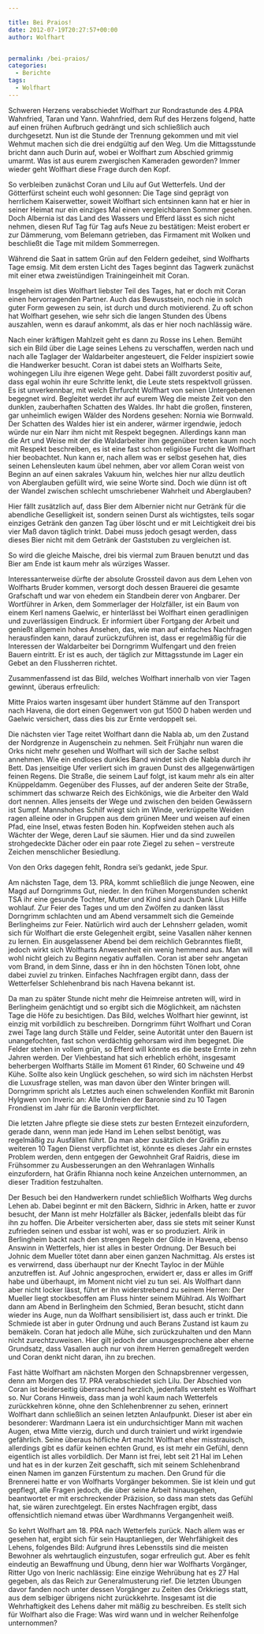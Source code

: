 ```yaml
---

title: Bei Praios!
date: 2012-07-19T20:27:57+00:00
author: Wolfhart


permalink: /bei-praios/
categories:
  - Berichte
tags:
  - Wolfhart
---
```

Schweren Herzens verabschiedet Wolfhart zur Rondrastunde des 4.PRA Wahnfried, Taran und Yann. Wahnfried, dem Ruf des Herzens folgend, hatte auf einen frühen Aufbruch gedrängt und sich schließlich auch durchgesetzt. Nun ist die Stunde der Trennung gekommen und mit viel Wehmut machen sich die drei endgültig auf den Weg.<!--more--> Um die Mittagsstunde bricht dann auch Durin auf, wobei er Wolfhart zum Abschied grimmig umarmt. Was ist aus eurem zwergischen Kameraden geworden? Immer wieder geht Wolfhart diese Frage durch den Kopf.

So verbleiben zunächst Coran und Lilu auf Gut Wetterfels. Und der Götterfürst scheint euch wohl gesonnen: Die Tage sind geprägt von herrlichem Kaiserwetter, soweit Wolfhart sich entsinnen kann hat er hier in seiner Heimat nur ein einziges Mal einen vergleichbaren Sommer gesehen. Doch Albernia ist das Land des Wassers und Efferd lässt es sich nicht nehmen, diesen Ruf Tag für Tag aufs Neue zu bestätigen: Meist erobert er zur Dämmerung, vom Belemann getrieben, das Firmament mit Wolken und beschließt die Tage mit mildem Sommerregen.

Während die Saat in sattem Grün auf den Feldern gedeihet, sind Wolfharts Tage emsig. Mit dem ersten Licht des Tages beginnt das Tagwerk zunächst mit einer etwa zweistündigen Trainingeinheit mit Coran.

Insgeheim ist dies Wolfhart liebster Teil des Tages, hat er doch mit Coran einen hervorragenden Partner. Auch das Bewusstsein, noch nie in solch guter Form gewesen zu sein, ist durch und durch motivierend. Zu oft schon hat Wolfhart gesehen, wie sehr sich die langen Stunden des Übens auszahlen, wenn es darauf ankommt, als das er hier noch nachlässig wäre.

Nach einer kräftigen Mahlzeit geht es dann zu Rosse ins Lehen. Bemüht sich ein Bild über die Lage seines Lehens zu verschaffen, werden nach und nach alle Taglager der Waldarbeiter angesteuert, die Felder inspiziert sowie die Handwerker besucht. Coran ist dabei stets an Wolfharts Seite, wohingegen Lilu ihre eigenen Wege geht. Dabei fällt zuvorderst positiv auf, dass egal wohin ihr eure Schritte lenkt, die Leute stets respektvoll grüssen. Es ist unverkennbar, mit welch Ehrfurcht Wolfhart von seinen Untergebenen begegnet wird. Begleitet werdet ihr auf eurem Weg die meiste Zeit von den dunklen, zauberhaften Schatten des Waldes. Ihr habt die großen, finsteren, gar unheimlich ewigen Wälder des Nordens gesehen: Nornia wie Bornwald. Der Schatten des Waldes hier ist ein anderer, wärmer irgendwie, jedoch würde nur ein Narr ihm nicht mit Respekt begegnen. Allerdings kann man die Art und Weise mit der die Waldarbeiter ihm gegenüber treten kaum noch mit Respekt beschreiben, es ist eine fast schon religiöse Furcht die Wolfhart hier beobachtet. Nun kann er, nach allem was er selbst gesehen hat, dies seinen Lehensleuten kaum übel nehmen, aber vor allem Coran weist von Beginn an auf einen sakrales Vakuum hin, welches hier nur allzu deutlich von Aberglauben gefüllt wird, wie seine Worte sind. Doch wie dünn ist oft der Wandel zwischen schlecht umschriebener Wahrheit und Aberglauben?

Hier fällt zusätzlich auf, dass Bier dem Albernier nicht nur Getränk für die abendliche Geselligkeit ist, sondern seinen Durst als wichtigstes, teils sogar einziges Getränk den ganzen Tag über löscht und er mit Leichtigkeit drei bis vier Maß davon täglich trinkt. Dabei muss jedoch gesagt werden, dass dieses Bier nicht mit dem Getränk der Gaststuben zu vergleichen ist.

So wird die gleiche Maische, drei bis viermal zum Brauen benutzt und das Bier am Ende ist kaum mehr als würziges Wasser.

Interessanterweise dürfte der absolute Grossteil davon aus dem Lehen von Wolfharts Bruder kommen, versorgt doch dessen Brauerei die gesamte Grafschaft und war von ehedem ein Standbein derer von Angbarer. Der Wortführer in Arken, dem Sommerlager der Holzfäller, ist ein Baum von einem Kerl namens Gaelwic, er hinterlässt bei Wolfhart einen geradlinigen und zuverlässigen Eindruck. Er informiert über Fortgang der Arbeit und genießt allgemein hohes Ansehen, das, wie man auf einfaches Nachfragen herausfinden kann, darauf zurückzuführen ist, dass er regelmäßig für die Interessen der Waldarbeiter bei Dorngrimm Wulfengart und den freien Bauern eintritt. Er ist es auch, der täglich zur Mittagsstunde im Lager ein Gebet an den Flussherren richtet.

Zusammenfassend ist das Bild, welches Wolfhart innerhalb von vier Tagen gewinnt, überaus erfreulich:

Mitte Praios warten insgesamt über hundert Stämme auf den Transport nach Havena, die dort einen Gegenwert von gut 1500 D haben werden und Gaelwic versichert, dass dies bis zur Ernte verdoppelt sei.

Die nächsten vier Tage reitet Wolfhart dann die Nabla ab, um den Zustand der Nordgrenze in Augenschein zu nehmen. Seit Frühjahr nun waren die Orks nicht mehr gesehen und Wolfhart will sich der Sache selbst annehmen. Wie ein endloses dunkles Band windet sich die Nabla durch ihr Bett. Das jenseitige Ufer verliert sich im grauen Dunst des allgegenwärtigen feinen Regens. Die Straße, die seinem Lauf folgt, ist kaum mehr als ein alter Knüppeldamm. Gegenüber des Flusses, auf der anderen Seite der Straße, schimmert das schwarze Reich des Eichkönigs, wie die Arbeiter den Wald dort nennen. Alles jenseits der Wege und zwischen den beiden Gewässern ist Sumpf. Mannshohes Schilf wiegt sich im Winde, verkrüppelte Weiden ragen alleine oder in Gruppen aus dem grünen Meer und weisen auf einen Pfad, eine Insel, etwas festen Boden hin. Kopfweiden stehen auch als Wächter der Wege, deren Lauf sie säumen. Hier und da sind zuweilen strohgedeckte Dächer oder ein paar rote Ziegel zu sehen &#8211; verstreute Zeichen menschlicher Besiedlung.

Von den Orks dagegen fehlt, Rondra sei&#8217;s gedankt, jede Spur.

Am nächsten Tage, dem 13. PRA, kommt schließlich die junge Neowen, eine Magd auf Dorngrimms Gut, nieder. In den frühen Morgenstunden schenkt TSA ihr eine gesunde Tochter, Mutter und Kind sind auch Dank Lilus Hilfe wohlauf. Zur Feier des Tages und um den Zwölfen zu danken lässt Dorngrimm schlachten und am Abend versammelt sich die Gemeinde Berlingheims zur Feier. Natürlich wird auch der Lehnsherr geladen, womit sich für Wolfhart die erste Gelegenheit ergibt, seine Vasallen näher kennen zu lernen. Ein ausgelassener Abend bei dem reichlich Gebranntes fließt, jedoch wirkt sich Wolfharts Anwesenheit ein wenig hemmend aus. Man will wohl nicht gleich zu Beginn negativ auffallen. Coran ist aber sehr angetan vom Brand, in dem Sinne, dass er ihn in den höchsten Tönen lobt, ohne dabei zuviel zu trinken. Einfaches Nachfragen ergibt dann, dass der Wetterfelser Schlehenbrand bis nach Havena bekannt ist.

Da man zu später Stunde nicht mehr die Heimreise antreten will, wird in Berlingheim genächtigt und so ergibt sich die Möglichkeit, am nächsten Tage die Höfe zu besichtigen. Das Bild, welches Wolfhart hier gewinnt, ist einzig mit vorbildlich zu beschreiben. Dorngrimm führt Wolfhart und Coran zwei Tage lang durch Ställe und Felder, seine Autorität unter den Bauern ist unangefochten, fast schon verdächtig gehorsam wird ihm begegnet. Die Felder stehen in vollem grün, so Efferd will könnte es die beste Ernte in zehn Jahren werden. Der Viehbestand hat sich erheblich erhöht, insgesamt beherbergen Wolfharts Ställe im Moment 61 Rinder, 60 Schweine und 49 Kühe. Sollte also kein Unglück geschehen, so wird sich im nächsten Herbst die Luxusfrage stellen, was man davon über den Winter bringen will. Dorngrimm spricht als Letztes auch einen schwelenden Konflikt mit Baronin Hylgwen von Inveric an: Alle Unfreien der Baronie sind zu 10 Tagen Frondienst im Jahr für die Baronin verpflichtet.

Die letzten Jahre pflegte sie diese stets zur besten Erntezeit einzufordern, gerade dann, wenn man jede Hand im Lehen selbst benötigt, was regelmäßig zu Ausfällen führt. Da man aber zusätzlich der Gräfin zu weiteren 10 Tagen Dienst verpflichtet ist, könnte es dieses Jahr ein ernstes Problem werden, denn entgegen der Gewohnheit Graf Raidris, diese im Frühsommer zu Ausbesserungen an den Wehranlagen Winhalls einzufordern, hat Gräfin Rhianna noch keine Anzeichen unternommen, an dieser Tradition festzuhalten.

Der Besuch bei den Handwerkern rundet schließlich Wolfharts Weg durchs Lehen ab. Dabei beginnt er mit den Bäckern, Sidhric in Arken, hatte er zuvor besucht, der Mann ist mehr Holzfäller als Bäcker, jedenfalls bleibt das für ihn zu hoffen. Die Arbeiter versicherten aber, dass sie stets mit seiner Kunst zufrieden seinen und essbar ist wohl, was er so produziert. Alrik in Berlingheim backt nach den strengen Regeln der Gilde in Havena, ebenso Answinn in Wetterfels, hier ist alles in bester Ordnung. Der Besuch bei Johnic dem Mueller tötet dann aber einen ganzen Nachmittag. Als erstes ist es verwirrend, dass überhaupt nur der Knecht Tayloc in der Mühle anzutreffen ist. Auf Johnic angesprochen, erwidert er, dass er alles im Griff habe und überhaupt, im Moment nicht viel zu tun sei. Als Wolfhart dann aber nicht locker lässt, führt er ihn widerstrebend zu seinem Herren: Der Mueller liegt stockbesoffen am Fluss hinter seinem Mühlrad. Als Wolfhart dann am Abend in Berlingheim den Schmied, Beran besucht, sticht dann wieder ins Auge, nun da Wolfhart sensibilisiert ist, dass auch er trinkt. Die Schmiede ist aber in guter Ordnung und auch Berans Zustand ist kaum zu bemäkeln. Coran hat jedoch alle Mühe, sich zurückzuhalten und den Mann nicht zurechtzuweisen. Hier gilt jedoch der unausgesprochene aber eherne Grundsatz, dass Vasallen auch nur von ihrem Herren gemaßregelt werden und Coran denkt nicht daran, ihn zu brechen.

Fast hätte Wolfhart am nächsten Morgen den Schnapsbrenner vergessen, denn am Morgen des 17. PRA verabschiedet sich Lilu. Der Abschied von Coran ist beiderseitig überraschend herzlich, jedenfalls versteht es Wolfhart so. Nur Corans Hinweis, dass man ja wohl kaum nach Wetterfels zurückkehren könne, ohne den Schlehenbrenner zu sehen, erinnert Wolfhart dann schließlich an seinen letzten Anlaufpunkt. Dieser ist aber ein besonderer: Wardmann Laera ist ein undurchsichtiger Mann mit wachen Augen, etwa Mitte vierzig, durch und durch trainiert und wirkt irgendwie gefährlich. Seine überaus höfliche Art macht Wolfhart eher misstrauisch, allerdings gibt es dafür keinen echten Grund, es ist mehr ein Gefühl, denn eigentlich ist alles vorbildlich. Der Mann ist frei, lebt seit 21 Hal im Lehen und hat es in der kurzen Zeit geschafft, sich mit seinem Schlehenbrand einen Namen im ganzen Fürstentum zu machen. Den Grund für die Brennerei hatte er von Wolfharts Vorgänger bekommen. Sie ist klein und gut gepflegt, alle Fragen jedoch, die über seine Arbeit hinausgehen, beantwortet er mit erschreckender Präzision, so dass man stets das Gefühl hat, sie wären zurechtgelegt. Ein erstes Nachfragen ergibt, dass offensichtlich niemand etwas über Wardhmanns Vergangenheit weiß.

So kehrt Wolfhart am 18. PRA nach Wetterfels zurück. Nach allem was er gesehen hat, ergibt sich für sein Hauptanliegen, der Wehrfähigkeit des Lehens, folgendes Bild: Aufgrund ihres Lebensstils sind die meisten Bewohner als wehrtauglich einzustufen, sogar erfreulich gut. Aber es fehlt eindeutig an Bewaffnung und Übung, denn hier war Wolfharts Vorgänger, Ritter Ugo von Ineric nachlässig: Eine einzige Wehrübung hat es 27 Hal gegeben, als das Reich zur Generalmusterung rief. Die letzten Übungen davor fanden noch unter dessen Vorgänger zu Zeiten des Orkkriegs statt, aus dem selbiger übrigens nicht zurückkehrte. Insgesamt ist die Wehrhaftigkeit des Lehens daher mit mäßig zu beschreiben. Es stellt sich für Wolfhart also die Frage: Was wird wann und in welcher Reihenfolge unternommen?
